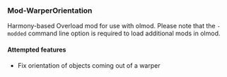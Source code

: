 ### Mod-WarperOrientation

Harmony-based Overload mod for use with olmod.
Please note that the `-modded` command line option is required to load additional mods in olmod.

#### Attempted features

* Fix orientation of objects coming out of a warper